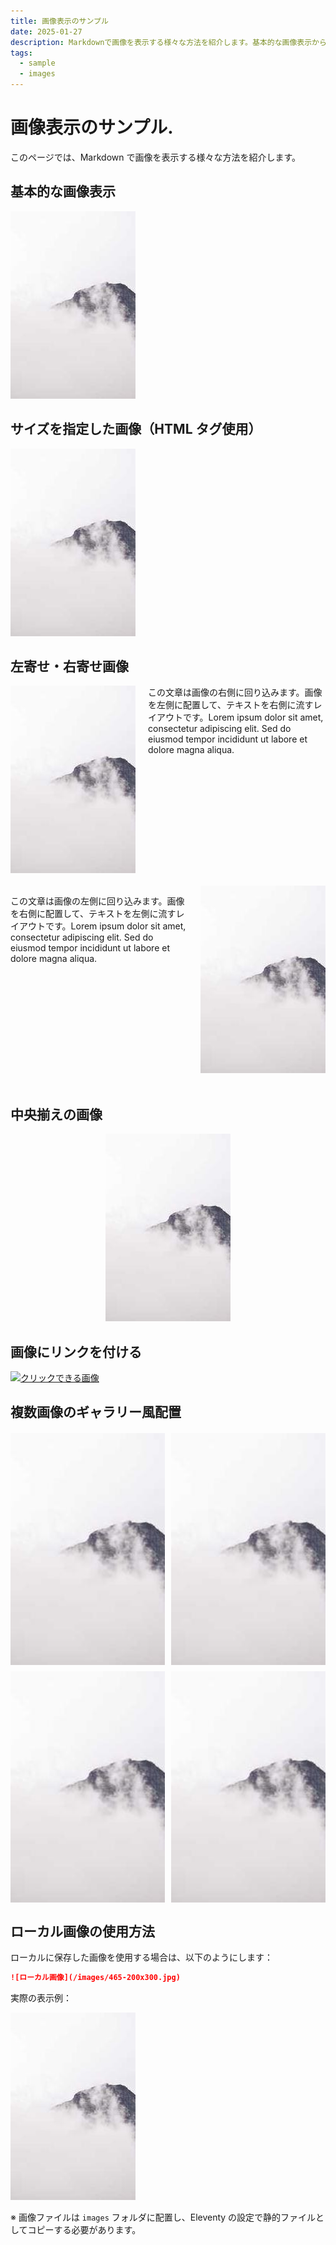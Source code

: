 ```yaml
---
title: 画像表示のサンプル
date: 2025-01-27
description: Markdownで画像を表示する様々な方法を紹介します。基本的な画像表示から、サイズ調整、配置、ギャラリー表示まで。
tags:
  - sample
  - images
---
```


# 画像表示のサンプル.

このページでは、Markdown で画像を表示する様々な方法を紹介します。

## 基本的な画像表示

![サンプル画像](/images/465-200x300.jpg)

## サイズを指定した画像（HTML タグ使用）

<img src="/images/465-200x300.jpg" alt="ワイドな画像" width="200" height="300" style="max-width: 100%; height: auto;">

## 左寄せ・右寄せ画像

<img src="/images/465-200x300.jpg" alt="左寄せ画像" width="200" height="300" style="float: left; margin: 0 20px 20px 0;">

この文章は画像の右側に回り込みます。画像を左側に配置して、テキストを右側に流すレイアウトです。Lorem ipsum dolor sit amet, consectetur adipiscing elit. Sed do eiusmod tempor incididunt ut labore et dolore magna aliqua.

<div style="clear: both;"></div>

<img src="/images/465-200x300.jpg" alt="右寄せ画像" width="200" height="300" style="float: right; margin: 0 0 20px 20px;">

この文章は画像の左側に回り込みます。画像を右側に配置して、テキストを左側に流すレイアウトです。Lorem ipsum dolor sit amet, consectetur adipiscing elit. Sed do eiusmod tempor incididunt ut labore et dolore magna aliqua.

<div style="clear: both;"></div>

## 中央揃えの画像

<div style="text-align: center;">
  <img src="/images/465-200x300.jpg" alt="中央揃え画像" width="200" height="300" style="max-width: 100%; height: auto;">
</div>

## 画像にリンクを付ける

[![クリックできる画像](https://via.placeholder.com/300x200)](https://example.com)

## 複数画像のギャラリー風配置

<div style="display: grid; grid-template-columns: repeat(auto-fit, minmax(200px, 1fr)); gap: 10px; margin: 20px 0;">
  <img src="/images/465-200x300.jpg" alt="画像1" width="200" height="300" style="width: 100%; height: auto;">
  <img src="/images/465-200x300.jpg" alt="画像2" width="200" height="300" style="width: 100%; height: auto;">
  <img src="/images/465-200x300.jpg" alt="画像3" width="200" height="300" style="width: 100%; height: auto;">
  <img src="/images/465-200x300.jpg" alt="画像4" width="200" height="300" style="width: 100%; height: auto;">
</div>

## ローカル画像の使用方法

ローカルに保存した画像を使用する場合は、以下のようにします：

```markdown
![ローカル画像](/images/465-200x300.jpg)
```

実際の表示例：

![ローカル画像の例](/images/465-200x300.jpg)

※ 画像ファイルは `images` フォルダに配置し、Eleventy の設定で静的ファイルとしてコピーする必要があります。
